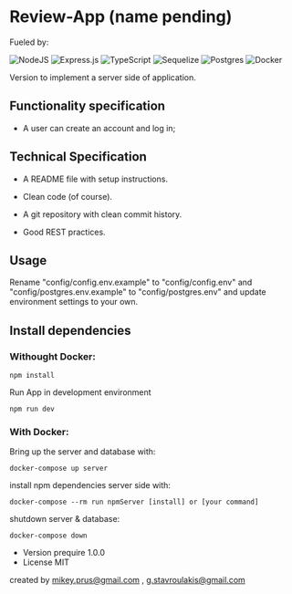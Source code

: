 # Review-App (name pending)

Fueled by:

![NodeJS](https://img.shields.io/badge/node.js-6DA55F?style=for-the-badge&logo=node.js&logoColor=white)
![Express.js](https://img.shields.io/badge/express.js-%23404d59.svg?style=for-the-badge&logo=express&logoColor=%2361DAFB)
![TypeScript](https://img.shields.io/badge/typescript-%23007ACC.svg?style=for-the-badge&logo=typescript&logoColor=white)
![Sequelize](https://img.shields.io/badge/Sequelize-52B0E7?style=for-the-badge&logo=Sequelize&logoColor=white)
![Postgres](https://img.shields.io/badge/postgres-%23316192.svg?style=for-the-badge&logo=postgresql&logoColor=white)
![Docker](https://img.shields.io/badge/docker-%230db7ed.svg?style=for-the-badge&logo=docker&logoColor=white)

Version to implement a server side of application.

## Functionality specification

- A user can create an account and log in;

## Technical Specification

- A README file with setup instructions.
- Clean code (of course).

- A git repository with clean commit history.
- Good REST practices.

## Usage

Rename "config/config.env.example" to "config/config.env" and "config/postgres.env.example" to "config/postgres.env" and update environment settings to your own.

## Install dependencies

### Withought Docker:

```
npm install
```

Run App in development environment

```
npm run dev
```

### With Docker:

Bring up the server and database with:

```
docker-compose up server
```

install npm dependencies server side with:

```
docker-compose --rm run npmServer [install] or [your command]
```

shutdown server & database:

```
docker-compose down
```

- Version prequire 1.0.0
- License MIT

created by mikey.prus@gmail.com , g.stavroulakis@gmail.com
